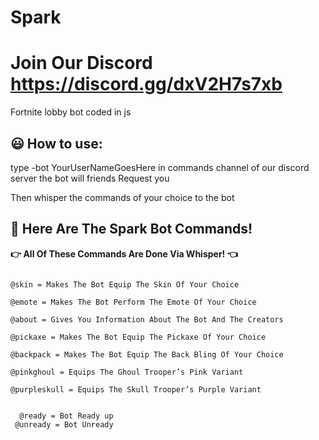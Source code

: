 # Spark
# Join Our Discord https://discord.gg/dxV2H7s7xb
Fortnite lobby bot coded in js

## 😃 How to use:
type -bot YourUserNameGoesHere 
in commands channel of our discord server 
the bot will friends Request you

Then whisper the commands of your choice to the bot

## 🤖 Here Are The Spark Bot Commands!

**👉 All Of These Commands Are Done Via Whisper! 👈**

```@help = Displays The Commands List The Bot Can Perform

@skin = Makes The Bot Equip The Skin Of Your Choice

@emote = Makes The Bot Perform The Emote Of Your Choice

@about = Gives You Information About The Bot And The Creators

@pickaxe = Makes The Bot Equip The Pickaxe Of Your Choice

@backpack = Makes The Bot Equip The Back Bling Of Your Choice

@pinkghoul = Equips The Ghoul Trooper’s Pink Variant

@purpleskull = Equips The Skull Trooper’s Purple Variant

 
  @ready = Bot Ready up
 @unready = Bot Unready 
